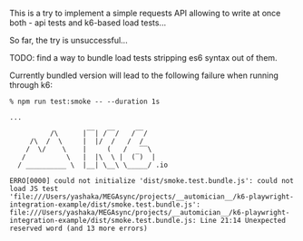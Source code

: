 This is a try to implement a simple requests API allowing to write at once both - api tests and k6-based load tests...

So far, the try is unsuccessful...

TODO: find a way to bundle load tests stripping es6 syntax out of them.

Currently bundled version will lead to the following failure when running through k6:

```shell
% npm run test:smoke -- --duration 1s

...

          /\      |‾‾| /‾‾/   /‾‾/   
     /\  /  \     |  |/  /   /  /    
    /  \/    \    |     (   /   ‾‾\  
   /          \   |  |\  \ |  (‾)  | 
  / __________ \  |__| \__\ \_____/ .io

ERRO[0000] could not initialize 'dist/smoke.test.bundle.js': could not load JS test 'file:///Users/yashaka/MEGAsync/projects/__automician__/k6-playwright-integration-example/dist/smoke.test.bundle.js': file:///Users/yashaka/MEGAsync/projects/__automician__/k6-playwright-integration-example/dist/smoke.test.bundle.js: Line 21:14 Unexpected reserved word (and 13 more errors) 
```
